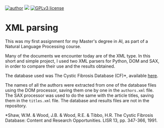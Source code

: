[![author](https://img.shields.io/badge/author-ianagra-red.svg)](https://github.com/ianagra) [![](https://img.shields.io/badge/python-3.11+-blue.svg)](https://www.python.org/downloads/release/python-3118/) [![GPLv3 license](https://img.shields.io/badge/License-GPLv3-blue.svg)](http://perso.crans.org/besson/LICENSE.html)

# XML parsing

This was my first assignment for my Master's degree in AI, as part of a Natural Language Processing course.

Many of the documents we encounter today are of the XML type. In this short and simple project, I used two XML parsers for Python, DOM and SAX, in order to compare their use and the results obtained.

The database used was The Cystic Fibrosis Database (CF)*, available [here](https://people.ischool.berkeley.edu/~hearst/irbook/cfc.html). 

The names of all the authors were extracted from one of the database files using the DOM processor, saving them one by one in the `authors.xml` file. The SAX processor was used to do the same with the article titles, saving them in the `titles.xml` file. The database and results files are not in the repository.

*Shaw, W.M. & Wood, J.B. & Wood, R.E. & Tibbo, H.R. The Cystic Fibrosis Database: Content and Research Opportunities. LISR 13, pp. 347-366, 1991.
